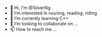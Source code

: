 - 👋 Hi, I’m @SilverNg
- 👀 I’m interested in ruuning, reading, riding
- 🌱 I’m currently learning C++
- 💞️ I’m looking to collaborate on ...
- 📫 How to reach me ...

<!---
SilverNg/SilverNg is a ✨ special ✨ repository because its `README.md` (this file) appears on your GitHub profile.
You can click the Preview link to take a look at your changes.
--->
